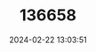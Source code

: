 ---
title: "136658"
category: "Cuscomys oblativa"
draft: false
date: 2024-02-22 13:03:51
languages:
  English: ["Machu Picchu Arboreal Chinchilla Rat"]
---